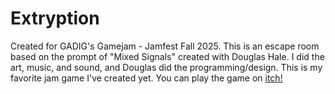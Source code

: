 # Extryption

Created for GADIG's Gamejam - Jamfest Fall 2025. This is an escape room based on the prompt of "Mixed Signals" created with Douglas Hale. I did the art, music, and sound, and Douglas did the programming/design. This is my favorite jam game I've created yet. You can play the game on [itch!](https://deglis.itch.io/extryption)